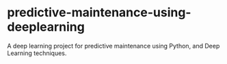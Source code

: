 # predictive-maintenance-using-deeplearning
A deep learning project for predictive maintenance using Python, and Deep Learning techniques.
